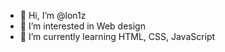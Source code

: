 - 👋 Hi, I’m @lon1z
- 👀 I’m interested in Web design
- 🌱 I’m currently learning HTML, CSS, JavaScript

<!---
lon1z/lon1z is a ✨ special ✨ repository because its `README.md` (this file) appears on your GitHub profile.
You can click the Preview link to take a look at your changes.
--->
